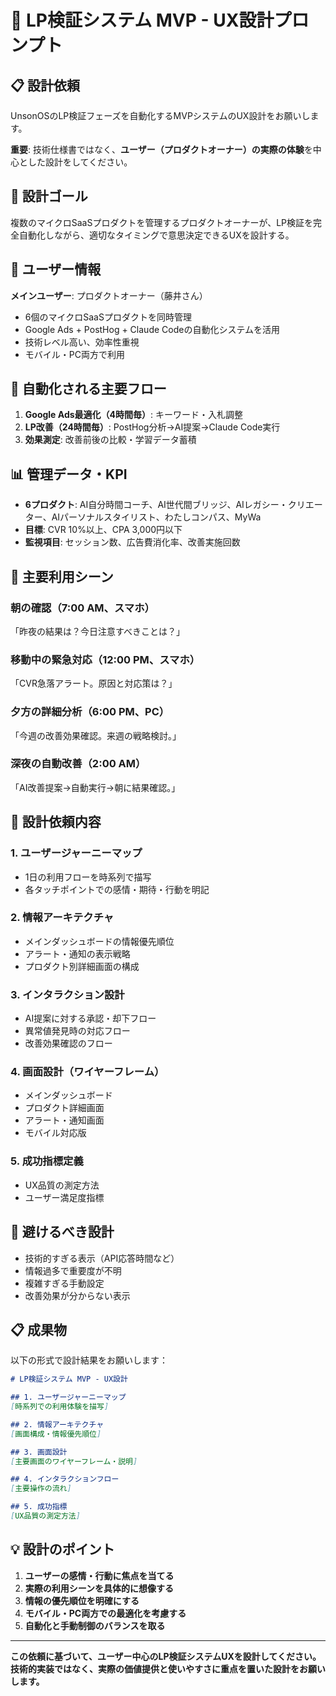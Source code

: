 # 🎨 LP検証システム MVP - UX設計プロンプト

## 📋 設計依頼

UnsonOSのLP検証フェーズを自動化するMVPシステムのUX設計をお願いします。

**重要**: 技術仕様書ではなく、**ユーザー（プロダクトオーナー）の実際の体験**を中心とした設計をしてください。

## 🎯 設計ゴール

複数のマイクロSaaSプロダクトを管理するプロダクトオーナーが、LP検証を完全自動化しながら、適切なタイミングで意思決定できるUXを設計する。

## 👤 ユーザー情報

**メインユーザー**: プロダクトオーナー（藤井さん）
- 6個のマイクロSaaSプロダクトを同時管理
- Google Ads + PostHog + Claude Codeの自動化システムを活用
- 技術レベル高い、効率性重視
- モバイル・PC両方で利用

## 🔄 自動化される主要フロー

1. **Google Ads最適化（4時間毎）**: キーワード・入札調整
2. **LP改善（24時間毎）**: PostHog分析→AI提案→Claude Code実行
3. **効果測定**: 改善前後の比較・学習データ蓄積

## 📊 管理データ・KPI

- **6プロダクト**: AI自分時間コーチ、AI世代間ブリッジ、AIレガシー・クリエーター、AIパーソナルスタイリスト、わたしコンパス、MyWa
- **目標**: CVR 10%以上、CPA 3,000円以下
- **監視項目**: セッション数、広告費消化率、改善実施回数

## 📱 主要利用シーン

### 朝の確認（7:00 AM、スマホ）
「昨夜の結果は？今日注意すべきことは？」

### 移動中の緊急対応（12:00 PM、スマホ）
「CVR急落アラート。原因と対応策は？」

### 夕方の詳細分析（6:00 PM、PC）
「今週の改善効果確認。来週の戦略検討。」

### 深夜の自動改善（2:00 AM）
「AI改善提案→自動実行→朝に結果確認。」

## 🎨 設計依頼内容

### 1. ユーザージャーニーマップ
- 1日の利用フローを時系列で描写
- 各タッチポイントでの感情・期待・行動を明記

### 2. 情報アーキテクチャ
- メインダッシュボードの情報優先順位
- アラート・通知の表示戦略
- プロダクト別詳細画面の構成

### 3. インタラクション設計
- AI提案に対する承認・却下フロー
- 異常値発見時の対応フロー
- 改善効果確認のフロー

### 4. 画面設計（ワイヤーフレーム）
- メインダッシュボード
- プロダクト詳細画面
- アラート・通知画面
- モバイル対応版

### 5. 成功指標定義
- UX品質の測定方法
- ユーザー満足度指標

## 🚫 避けるべき設計

- 技術的すぎる表示（API応答時間など）
- 情報過多で重要度が不明
- 複雑すぎる手動設定
- 改善効果が分からない表示

## 📋 成果物

以下の形式で設計結果をお願いします：

```markdown
# LP検証システム MVP - UX設計

## 1. ユーザージャーニーマップ
[時系列での利用体験を描写]

## 2. 情報アーキテクチャ
[画面構成・情報優先順位]

## 3. 画面設計
[主要画面のワイヤーフレーム・説明]

## 4. インタラクションフロー
[主要操作の流れ]

## 5. 成功指標
[UX品質の測定方法]
```

## 💡 設計のポイント

1. **ユーザーの感情・行動に焦点を当てる**
2. **実際の利用シーンを具体的に想像する**
3. **情報の優先順位を明確にする**
4. **モバイル・PC両方での最適化を考慮する**
5. **自動化と手動制御のバランスを取る**

---

**この依頼に基づいて、ユーザー中心のLP検証システムUXを設計してください。技術的実装ではなく、実際の価値提供と使いやすさに重点を置いた設計をお願いします。**